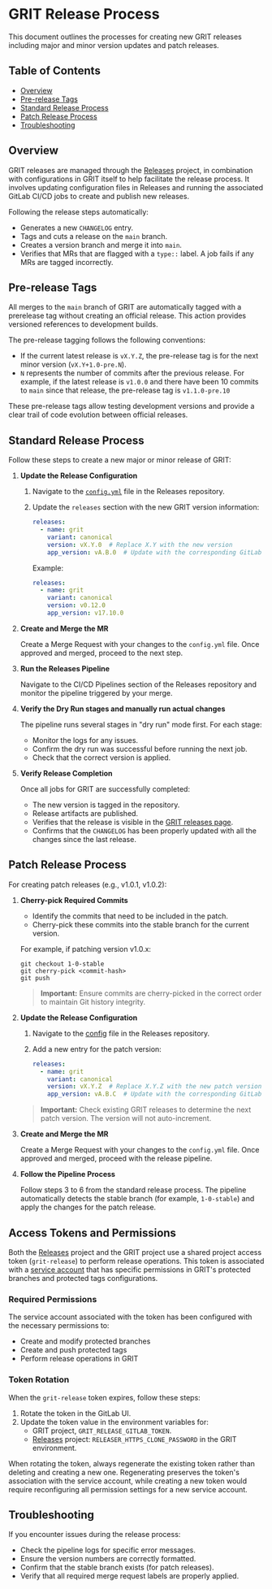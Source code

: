 # GRIT Release Process

This document outlines the processes for creating new GRIT releases including major and minor version updates and patch releases.

## Table of Contents

- [Overview](#overview)
- [Pre-release Tags](#pre-release-tags)
- [Standard Release Process](#standard-release-process)
- [Patch Release Process](#patch-release-process)
- [Troubleshooting](#troubleshooting)

## Overview

GRIT releases are managed through the [Releases](https://gitlab.com/gitlab-org/ci-cd/runner-tools/releases) project,
in combination with configurations in GRIT itself to help facilitate the release process.
It involves updating configuration files in Releases and running the associated GitLab CI/CD jobs to create and publish new releases.

Following the release steps automatically:

- Generates a new `CHANGELOG` entry.
- Tags and cuts a release on the `main` branch.
- Creates a version branch and merge it into `main`.
- Verifies that MRs that are flagged with a `type::` label. A job fails if any MRs are tagged incorrectly.

## Pre-release Tags

All merges to the `main` branch of GRIT are automatically tagged with a prerelease tag without creating an official release. This action provides versioned references to development builds.

The pre-release tagging follows the following conventions:

- If the current latest release is `vX.Y.Z`, the pre-release tag is for the next minor version (`vX.Y+1.0-pre.N`).
- `N` represents the number of commits after the previous release. For example, if the latest release is `v1.0.0`
  and there have been 10 commits to `main` since that release, the pre-release tag is `v1.1.0-pre.10`

These pre-release tags allow testing development versions and provide a clear trail of code evolution between official releases.

## Standard Release Process

Follow these steps to create a new major or minor release of GRIT:

1. **Update the Release Configuration**

   1. Navigate to the [`config.yml`](https://gitlab.com/gitlab-org/ci-cd/runner-tools/releases/-/blob/main/config.yml) file in the Releases repository.
   1. Update the `releases` section with the new GRIT version information:

      ```yaml
      releases:
        - name: grit
          variant: canonical
          version: vX.Y.0  # Replace X.Y with the new version
          app_version: vA.B.0  # Update with the corresponding GitLab milestone version
      ```

      Example:

      ```yaml
      releases:
        - name: grit
          variant: canonical
          version: v0.12.0
          app_version: v17.10.0
      ```

1. **Create and Merge the MR**

   Create a Merge Request with your changes to the `config.yml` file. Once approved and merged, proceed to the next step.

1. **Run the Releases Pipeline**

   Navigate to the CI/CD Pipelines section of the Releases repository and monitor the pipeline triggered by your merge.

1. **Verify the Dry Run stages and manually run actual changes**

   The pipeline runs several stages in "dry run" mode first. For each stage:

   - Monitor the logs for any issues.
   - Confirm the dry run was successful before running the next job.
   - Check that the correct version is applied.

1. **Verify Release Completion**

   Once all jobs for GRIT are successfully completed:

   - The new version is tagged in the repository.
   - Release artifacts are published.
   - Verifies that the release is visible in the [GRIT releases page](https://gitlab.com/gitlab-org/ci-cd/runner-tools/grit/-/releases).
   - Confirms that the `CHANGELOG` has been properly updated with all the changes since the last release.

## Patch Release Process

For creating patch releases (e.g., v1.0.1, v1.0.2):

1. **Cherry-pick Required Commits**

   - Identify the commits that need to be included in the patch.
   - Cherry-pick these commits into the stable branch for the current version.

   For example, if patching version v1.0.x:

   ```shell
   git checkout 1-0-stable
   git cherry-pick <commit-hash>
   git push
   ```

   > **Important:** Ensure commits are cherry-picked in the correct order to maintain Git history integrity.

1. **Update the Release Configuration**

   1. Navigate to the [config](https://gitlab.com/gitlab-org/ci-cd/runner-tools/releases/-/blob/main/config.yml) file in the Releases repository.
   1. Add a new entry for the patch version:

      ```yaml
      releases:
        - name: grit
          variant: canonical
          version: vX.Y.Z  # Replace X.Y.Z with the new patch version
          app_version: vA.B.C  # Update with the corresponding GitLab milestone version
      ```

   > **Important:** Check existing GRIT releases to determine the next patch version. The version will not auto-increment.

1. **Create and Merge the MR**

   Create a Merge Request with your changes to the `config.yml` file. Once approved and merged, proceed with the release pipeline.

1. **Follow the Pipeline Process**

   Follow steps 3 to 6 from the standard release process. The pipeline automatically detects the stable branch (for example, `1-0-stable`) and apply the changes for the patch release.

## Access Tokens and Permissions

Both the [Releases](https://gitlab.com/gitlab-org/ci-cd/runner-tools/releases) project and the GRIT project use a shared project access token (`grit-release`) to perform release operations. This token is associated with a [service account](https://gitlab.com/project_48756626_bot_8df22a36fa32b57a4eac1f4415b2e192) that has specific permissions in GRIT's protected branches and protected tags configurations.

### Required Permissions

The service account associated with the token has been configured with the necessary permissions to:

- Create and modify protected branches
- Create and push protected tags
- Perform release operations in GRIT

### Token Rotation

When the `grit-release` token expires, follow these steps:

1. Rotate the token in the GitLab UI.
1. Update the token value in the environment variables for:
   - GRIT project, `GRIT_RELEASE_GITLAB_TOKEN`.
   - [Releases](https://gitlab.com/gitlab-org/ci-cd/runner-tools/releases) project: `RELEASER_HTTPS_CLONE_PASSWORD` in the GRIT environment.

When rotating the token, always regenerate the existing token rather than deleting and creating a new one. Regenerating preserves the token's association with the service account, while creating a new token would require reconfiguring all permission settings for a new service account.

## Troubleshooting

If you encounter issues during the release process:

- Check the pipeline logs for specific error messages.
- Ensure the version numbers are correctly formatted.
- Confirm that the stable branch exists (for patch releases).
- Verify that all required merge request labels are properly applied.
